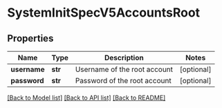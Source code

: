 # SystemInitSpecV5AccountsRoot

## Properties
Name | Type | Description | Notes
------------ | ------------- | ------------- | -------------
**username** | **str** | Username of the root account | [optional] 
**password** | **str** | Password of the root account | [optional] 

[[Back to Model list]](../README.md#documentation-for-models) [[Back to API list]](../README.md#documentation-for-api-endpoints) [[Back to README]](../README.md)

